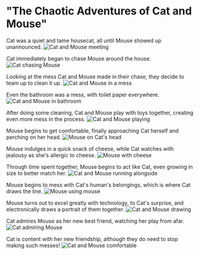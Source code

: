 # "The Chaotic Adventures of Cat and Mouse"

Cat was a quiet and tame housecat, all until Mouse showed up unannounced.
![Cat and Mouse meeting](image_1.png)

Cat immediately began to chase Mouse around the house.
![Cat chasing Mouse](image_2.png)

Looking at the mess Cat and Mouse made in their chase, they decide to team up to clean it up.
![Cat and Mouse in a mess](image_3.png)

Even the bathroom was a mess, with toilet paper everywhere.
![Cat and Mouse in bathroom](image_4.png)

After doing some cleaning, Cat and Mouse play with toys together, creating even more mess in the process.
![Cat and Mouse playing](image_5.png)

Mouse begins to get comfortable, finally approaching Cat herself and perching on her head.
![Mouse on Cat's head](image_6.png)

Mouse indulges in a quick snack of cheese, while Cat watches with jealousy as she's allergic to cheese.
![Mouse with cheese](image_7.png)

Through time spent together, Mouse begins to act like Cat, even growing in size to better match her.
![Cat and Mouse running alongside](image_8.png)

Mouse begins to mess with Cat's human's belongings, which is where Cat draws the line.
![Mouse using mouse](image_9.png)

Mouse turns out to excel greatly with technology, to Cat's surprise, and electronically draws a portrait of them together.
![Cat and Mouse drawing](image_10.png)

Cat admires Mouse as her new best friend, watching her play from afar.
![Cat admiring Mouse](image_11.png)

Cat is content with her new friendship, although they do need to stop making such messes!
![Cat and Mouse comfortable](image_12.png)